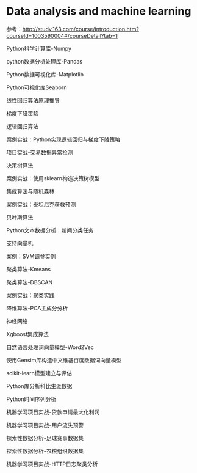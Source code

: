 # Data analysis and machine learning

参考：http://study.163.com/course/introduction.htm?courseId=1003590004#/courseDetail?tab=1

Python科学计算库-Numpy

python数据分析处理库-Pandas

Python数据可视化库-Matplotlib

Python可视化库Seaborn

线性回归算法原理推导

梯度下降策略

逻辑回归算法

案例实战：Python实现逻辑回归与梯度下降策略

项目实战-交易数据异常检测

决策树算法

案例实战：使用sklearn构造决策树模型

集成算法与随机森林

案例实战：泰坦尼克获救预测

贝叶斯算法

Python文本数据分析：新闻分类任务

支持向量机

案例：SVM调参实例

聚类算法-Kmeans

聚类算法-DBSCAN

案例实战：聚类实践

降维算法-PCA主成分分析

神经网络

Xgboost集成算法

自然语言处理词向量模型-Word2Vec

使用Gensim库构造中文维基百度数据词向量模型

scikit-learn模型建立与评估

Python库分析科比生涯数据

Python时间序列分析

机器学习项目实战-贷款申请最大化利润

机器学习项目实战-用户流失预警

探索性数据分析-足球赛事数据集

探索性数据分析-农粮组织数据集

机器学习项目实战-HTTP日志聚类分析







